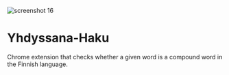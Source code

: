 ![screenshot 16](https://user-images.githubusercontent.com/34348677/37288090-089e808c-260f-11e8-82aa-b639ee960c13.png)
<h1>Yhdyssana-Haku</h1>
<p>Chrome extension that checks whether a given word is a compound word in the Finnish language.</p>
